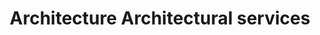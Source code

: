 ---
title: Architecture Architectural services
longTitle: 'Architecture, Architectural services'
tags:
- gccommon
relatedTerm:
- "[[Architectural drawings]]"
---